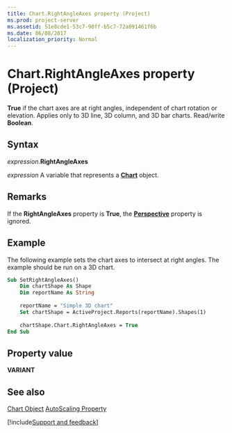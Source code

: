 ```yaml
---
title: Chart.RightAngleAxes property (Project)
ms.prod: project-server
ms.assetid: 51e8cde1-53c7-90ff-b5c7-72a091461f6b
ms.date: 06/08/2017
localization_priority: Normal
---
```



# Chart.RightAngleAxes property (Project)
 **True** if the chart axes are at right angles, independent of chart rotation or elevation. Applies only to 3D line, 3D column, and 3D bar charts. Read/write **Boolean**.

## Syntax

_expression_.**RightAngleAxes**

_expression_ A variable that represents a **[Chart](Project.Chart.md)** object.


## Remarks

If the  **RightAngleAxes** property is **True**, the  **[Perspective](Project.chart.perspective.md)** property is ignored.


## Example

The following example sets the chart axes to intersect at right angles. The example should be run on a 3D chart.


```vb
Sub SetRightAngleAxes()
    Dim chartShape As Shape
    Dim reportName As String
    
    reportName = "Simple 3D chart"
    Set chartShape = ActiveProject.Reports(reportName).Shapes(1)
    
    chartShape.Chart.RightAngleAxes = True
End Sub
```


## Property value

 **VARIANT**


## See also


[Chart Object](Project.chart.md)
[AutoScaling Property](Project.chart.autoscaling.md)

[!include[Support and feedback](~/includes/feedback-boilerplate.md)]